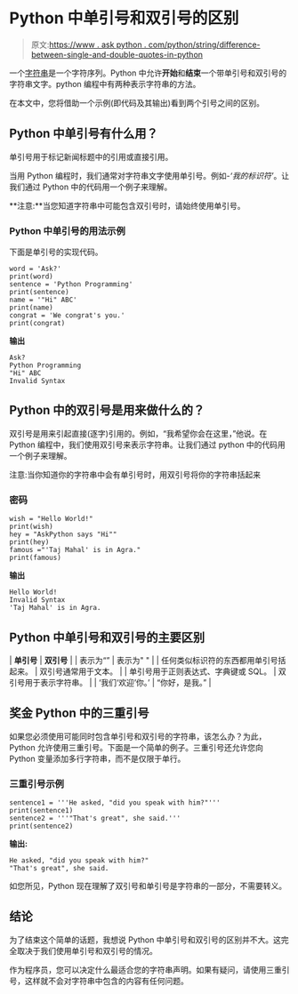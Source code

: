 # Python 中单引号和双引号的区别

> 原文:[https://www . ask python . com/python/string/difference-between-single-and-double-quotes-in-python](https://www.askpython.com/python/string/difference-between-single-and-double-quotes-in-python)

一个[字符串](https://www.askpython.com/python/string/strings-in-python)是一个字符序列。Python 中允许**开始**和**结束**一个带单引号和双引号的字符串文字。python 编程中有两种表示字符串的方法。

在本文中，您将借助一个示例(即代码及其输出)看到两个引号之间的区别。

## Python 中单引号有什么用？

单引号用于标记新闻标题中的引用或直接引用。

当用 Python 编程时，我们通常对字符串文字使用单引号。例如-*‘我的标识符’*。让我们通过 Python 中的代码用一个例子来理解。

**注意:**当您知道字符串中可能包含双引号时，请始终使用单引号。

### Python 中单引号的用法示例

下面是单引号的实现代码。

```
word = 'Ask?'
print(word)
sentence = 'Python Programming'
print(sentence)
name = '"Hi" ABC'
print(name)
congrat = 'We congrat's you.'
print(congrat)

```

**输出**

```
Ask?
Python Programming
"Hi" ABC
Invalid Syntax

```

## Python 中的双引号是用来做什么的？

双引号是用来引起直接(逐字)引用的。例如，“我希望你会在这里，”他说。在 Python 编程中，我们使用双引号来表示字符串。让我们通过 python 中的代码用一个例子来理解。

注意:当你知道你的字符串中会有单引号时，用双引号将你的字符串括起来

### 密码

```
wish = "Hello World!"
print(wish)
hey = "AskPython says "Hi""
print(hey)
famous ="'Taj Mahal' is in Agra."
print(famous)

```

**输出**

```
Hello World!
Invalid Syntax
'Taj Mahal' is in Agra.

```

## Python 中单引号和双引号的主要区别

| **单引号** | **双引号** |
| 表示为“” | 表示为" " |
| 任何类似标识符的东西都用单引号括起来。 | 双引号通常用于文本。 |
| 单引号用于正则表达式、字典键或 SQL。 | 双引号用于表示字符串。 |
| ‘我们‘欢迎’你。’ | “你好，是我。” |

## 奖金 Python 中的三重引号

如果您必须使用可能同时包含单引号和双引号的字符串，该怎么办？为此，Python 允许使用三重引号。下面是一个简单的例子。三重引号还允许您向 Python 变量添加多行字符串，而不是仅限于单行。

### 三重引号示例

```
sentence1 = '''He asked, "did you speak with him?"'''
print(sentence1)
sentence2 = '''"That's great", she said.'''
print(sentence2)

```

**输出:**

```
He asked, "did you speak with him?"
"That's great", she said.

```

如您所见，Python 现在理解了双引号和单引号是字符串的一部分，不需要转义。

## 结论

为了结束这个简单的话题，我想说 Python 中单引号和双引号的区别并不大。这完全取决于我们使用单引号和双引号的情况。

作为程序员，您可以决定什么最适合您的字符串声明。如果有疑问，请使用三重引号，这样就不会对字符串中包含的内容有任何问题。